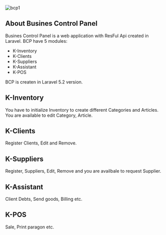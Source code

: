 
![bcp1](https://user-images.githubusercontent.com/1815042/75942232-26f44400-5e92-11ea-9e27-2a4fcaabe564.png)



## About Busines Control Panel

Busines Control Panel is a web application with ResFul Api created in Laravel. BCP have 5 modules:

- K-Inventory
- K-Clients
- K-Suppliers
- K-Assistant
- K-POS


BCP is createn in Laravel 5.2 version.

## K-Inventory

You have to initialize Inventory to create different Categories and Articles. You are available to edit Category, Article. 

## K-Clients

Register Clients, Edit and Remove.

## K-Suppliers

Register, Suppliers, Edit, Remove and you are availbale to request Supplier.

## K-Assistant

Client Debts, Send goods, Billing etc.

## K-POS

Sale, Print paragon etc.
